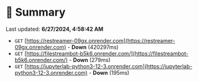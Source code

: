 # 📖 Summary
Last updated: **6/27/2024, 4:58:42 AM**

- `GET` [https://restreamer-09gx.onrender.com](https://restreamer-09gx.onrender.com) - **Down** (420297ms)
- `GET` [https://filestreambot-b5k6.onrender.com/](https://filestreambot-b5k6.onrender.com/) - **Down** (279ms)
- `GET` [https://jupyterlab-python3-12-3.onrender.com](https://jupyterlab-python3-12-3.onrender.com) - **Down** (195ms)
